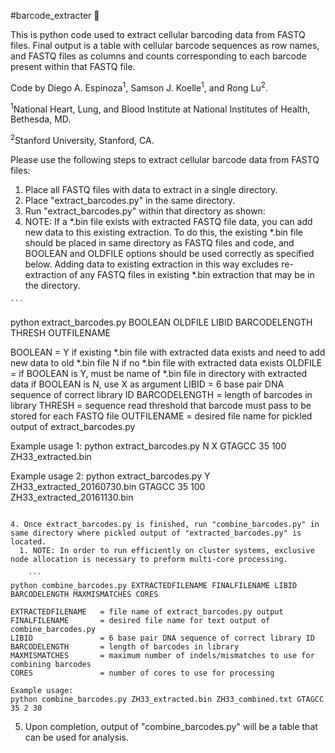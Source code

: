 #barcode_extracter :monkey:

This is python code used to extract cellular barcoding data from FASTQ files.
Final output is a table with cellular barcode sequences as row names, and FASTQ files as columns and counts corresponding to each barcode present within that FASTQ file.

Code by Diego A. Espinoza<sup>1</sup>, Samson J. Koelle<sup>1</sup>, and Rong Lu<sup>2</sup>.

<sup>1</sup>National Heart, Lung, and Blood Institute at National Institutes of Health, Bethesda, MD.

<sup>2</sup>Stanford University, Stanford, CA.

Please use the following steps to extract cellular barcode data from FASTQ files:

1. Place all FASTQ files with data to extract in a single directory.
2. Place "extract_barcodes.py" in the same directory.
3. Run "extract_barcodes.py" within that directory as shown:
  1. NOTE: If a *.bin file exists with extracted FASTQ file data, you can add new data to this existing extraction. To do this, the existing *.bin file should be placed in same directory as FASTQ files and code, and BOOLEAN and OLDFILE options should be used correctly as specified below. Adding data to existing extraction in this way excludes re-extraction of any FASTQ files in existing *.bin extraction that may be in the directory.
  
    ```
python extract_barcodes.py BOOLEAN OLDFILE LIBID BARCODELENGTH THRESH OUTFILENAME

BOOLEAN             = Y if existing *.bin file with extracted data exists and need to add new data to old *.bin file
                              N if no *.bin file with extracted data exists
OLDFILE             = if BOOLEAN is Y, must be name of *.bin file in directory with extracted data
                              if BOOLEAN is N, use X as argument
LIBID               = 6 base pair DNA sequence of correct library ID
BARCODELENGTH       = length of barcodes in library
THRESH              = sequence read threshold that barcode must pass to be stored for each FASTQ file
OUTFILENAME         = desired file name for pickled output of extract_barcodes.py

Example usage 1:
python extract_barcodes.py N X GTAGCC 35 100 ZH33_extracted.bin

Example usage 2:
python extract_barcodes.py Y ZH33_extracted_20160730.bin GTAGCC 35 100 ZH33_extracted_20161130.bin
```

4. Once extract_barcodes.py is finished, run "combine_barcodes.py" in same directory where pickled output of "extracted_barcodes.py" is located.
  1. NOTE: In order to run efficiently on cluster systems, exclusive node allocation is necessary to preform multi-core processing.

    ```
python combine_barcodes.py EXTRACTEDFILENAME FINALFILENAME LIBID BARCODELENGTH MAXMISMATCHES CORES

EXTRACTEDFILENAME   = file name of extract_barcodes.py output
FINALFILENAME       = desired file name for text output of combine_barcodes.py
LIBID               = 6 base pair DNA sequence of correct library ID
BARCODELENGTH       = length of barcodes in library
MAXMISMATCHES       = maximum number of indels/mismatches to use for combining barcodes
CORES               = number of cores to use for processing

Example usage:
python combine_barcodes.py ZH33_extracted.bin ZH33_combined.txt GTAGCC 35 2 30
```


5. Upon completion, output of "combine_barcodes.py" will be a table that can be used for analysis.
